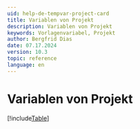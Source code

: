 ```yaml
---
uid: help-de-tempvar-project-card
title: Variablen von Projekt
description: Variablen von Projekt
keywords: Vorlagenvariabel, Projekt
author: Bergfrid Dias
date: 07.17.2024
version: 10.3
topic: reference
language: en
---
```


# Variablen von Projekt

[!include[Table](../../../../../common/includes/variable/table-project.md)]
